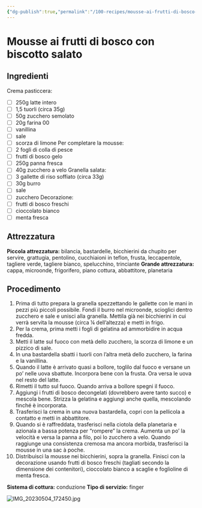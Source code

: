 ```yaml
---
{"dg-publish":true,"permalink":"/100-recipes/mousse-ai-frutti-di-bosco-con-biscotto-salato/"}
---
```


# Mousse ai frutti di bosco con biscotto salato
## Ingredienti
Crema pasticcera:
- [ ] 250g latte intero
- [ ] 1,5 tuorli (circa 35g)
- [ ] 50g zucchero semolato
- [ ] 20g farina 00
- [ ] vanillina
- [ ] sale
- [ ] scorza di limone
Per completare la mousse:
- [ ] 2 fogli di colla di pesce
- [ ] frutti di bosco gelo
- [ ] 250g panna fresca
- [ ] 40g zucchero a velo
Granella salata:
- [ ] 3 gallette di riso soffiato (circa 33g)
- [ ] 30g burro
- [ ] sale
- [ ] zucchero
Decorazione:
- [ ] frutti di bosco freschi
- [ ] cioccolato bianco
- [ ] menta fresca
## Attrezzatura
**Piccola attrezzatura:** bilancia, bastardelle, bicchierini da chupito per servire, grattugia, pentolino, cucchiaioni in teflon, frusta, leccapentole, tagliere verde, tagliere bianco, spelucchino, trinciante
**Grande attrezzatura:** cappa, microonde, frigorifero, piano cottura, abbattitore, planetaria
## Procedimento
1. Prima di tutto prepara la granella spezzettando le gallette con le mani in pezzi più piccoli possibile. Fondi il burro nel microonde, scioglici dentro zucchero e sale e unisci alla granella. Mettila già nei bicchierini in cui verrà servita la mousse (circa ¼ dell’altezza) e metti in frigo.
2. Per la crema, prima metti i fogli di gelatina ad ammorbidire in acqua fredda.
3. Metti il latte sul fuoco con metà dello zucchero, la scorza di limone e un pizzico di sale.
4. In una bastardella sbatti i tuorli con l’altra metà dello zucchero, la farina e la vanillina.
5. Quando il latte è arrivato quasi a bollore, toglilo dal fuoco e versane un po’ nelle uova sbattute. Incorpora bene con la frusta. Ora versa le uova nel resto del latte.
6. Rimetti il tutto sul fuoco. Quando arriva a bollore spegni il fuoco.
7. Aggiungi i frutti di bosco decongelati (dovrebbero avere tanto succo) e mescola bene. Strizza la gelatina e aggiungi anche quella, mescolando finché è incorporata.
8. Trasferisci la crema in una nuova bastardella, copri con la pellicola a contatto e metti in abbattitore.
9. Quando si è raffreddata, trasferisci nella ciotola della planetaria e azionala a bassa potenza per “rompere” la crema. Aumenta un po’ la velocità e versa la panna a filo, poi lo zucchero a velo. Quando raggiunge una consistenza cremosa ma ancora morbida, trasferisci la mousse in una sac à poche. 
10. Distribuisci la mousse nei bicchierini, sopra la granella. Finisci con la decorazione usando frutti di bosco freschi (tagliati secondo la dimensione dei contenitori), cioccolato bianco a scaglie e foglioline di menta fresca. 

**Sistema di cottura:** conduzione
**Tipo di servizio:** finger

![IMG_20230504_172450.jpg](/img/user/999%20Embeds/IMG_20230504_172450.jpg)